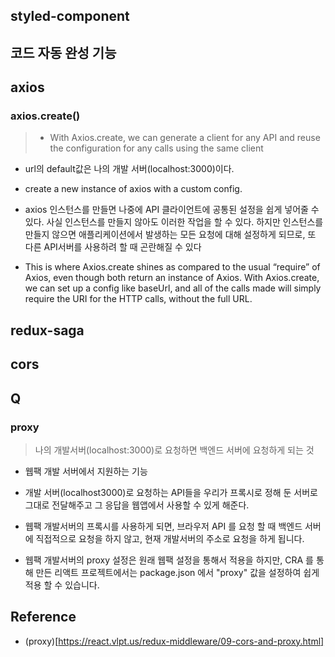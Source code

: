 ## styled-component

## 코드 자동 완성 기능

## axios

### axios.create()

> - With Axios.create, we can generate a client for any API and reuse the configuration for any calls using the same client

- url의 default값은 나의 개발 서버(localhost:3000)이다.

- create a new instance of axios with a custom config.
- axios 인스턴스를 만들면 나중에 API 클라이언트에 공통된 설정을 쉽게 넣어줄 수 있다.
  사실 인스턴스를 만들지 않아도 이러한 작업을 할 수 있다.
  하지만 인스턴스를 만들지 않으면 애플리케이션에서 발생하는 모든 요청에 대해 설정하게 되므로, 또 다른 API서버를 사용하려 할 때 곤란해질 수 있다

- This is where Axios.create shines as compared to the usual “require” of Axios, even though both return an instance of Axios. With Axios.create, we can set up a config like baseUrl, and all of the calls made will simply require the URI for the HTTP calls, without the full URL.

## redux-saga

## cors

## Q

### proxy

> 나의 개발서버(localhost:3000)로 요청하면 백엔드 서버에 요청하게 되는 것

- 웹팩 개발 서버에서 지원하는 기능
- 개발 서버(localhost3000)로 요청하는 API들을 우리가 프록시로 정해 둔 서버로 그대로 전달해주고 그 응답을 웹앱에서 사용할 수 있게 해준다.
- 웹팩 개발서버의 프록시를 사용하게 되면, 브라우저 API 를 요청 할 때
  백엔드 서버에 직접적으로 요청을 하지 않고, 현재 개발서버의 주소로 요청을 하게 됩니다.

- 웹팩 개발서버의 proxy 설정은 원래 웹팩 설정을 통해서 적용을 하지만, CRA 를 통해 만든 리액트 프로젝트에서는 package.json 에서 "proxy" 값을 설정하여 쉽게 적용 할 수 있습니다.

## Reference

- (proxy)[https://react.vlpt.us/redux-middleware/09-cors-and-proxy.html]
